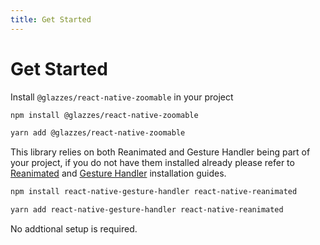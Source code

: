 ```yaml
---
title: Get Started
---
```


# Get Started
Install `@glazzes/react-native-zoomable` in your project

```sh
npm install @glazzes/react-native-zoomable
```

```sh
yarn add @glazzes/react-native-zoomable
```

This library relies on both Reanimated and Gesture Handler being part of your project, if you do not have them installed already please refer to [Reanimated](https://docs.swmansion.com/react-native-reanimated/docs/fundamentals/getting-started/) and [Gesture Handler](https://docs.swmansion.com/react-native-gesture-handler/docs/fundamentals/installation) installation guides.

```sh
npm install react-native-gesture-handler react-native-reanimated
```

```sh
yarn add react-native-gesture-handler react-native-reanimated
```

No addtional setup is required.
